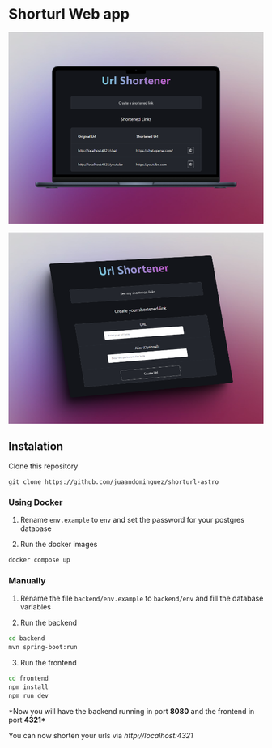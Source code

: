 # Shorturl Web app

![First page](/images/page_1.png "First page")

![Second page](/images/page_2.png "Second page")

## Instalation

Clone this repository

```git
git clone https://github.com/juaandominguez/shorturl-astro
```

### Using Docker

1. Rename `env.example` to `env` and set the password for your postgres database

2. Run the docker images

```bash
docker compose up
```

### Manually

1. Rename the file `backend/env.example` to `backend/env` and fill the database variables

2. Run the backend

```bash
cd backend
mvn spring-boot:run
```

3. Run the frontend

```bash
cd frontend
npm install
npm run dev
```

\*Now you will have the backend running in port **8080** and the frontend in port **4321\***

You can now shorten your urls via _http://localhost:4321_
